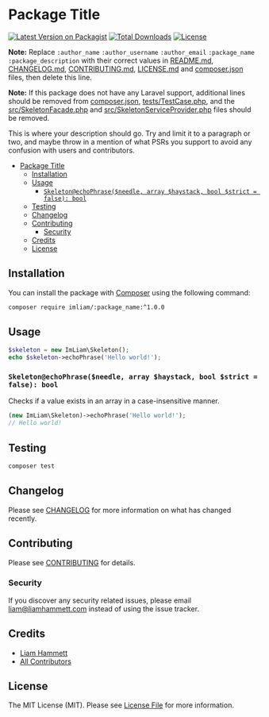 # Package Title

[![Latest Version on Packagist](https://img.shields.io/packagist/v/imliam/:package_name.svg)](https://packagist.org/packages/imliam/:package_name)
[![Total Downloads](https://img.shields.io/packagist/dt/imliam/:package_name.svg)](https://packagist.org/packages/imliam/:package_name)
[![License](https://img.shields.io/github/license/imliam/:package_name.svg)](LICENSE.md)

**Note:** Replace `:author_name` `:author_username` `:author_email` `:package_name` `:package_description` with their correct values in [README.md](README.md), [CHANGELOG.md](CHANGELOG.md), [CONTRIBUTING.md](CONTRIBUTING.md), [LICENSE.md](LICENSE.md) and [composer.json](composer.json) files, then delete this line.

**Note:** If this package does not have any Laravel support, additional lines should be removed from [composer.json](composer.json), [tests/TestCase.php](tests/TestCase.php), and the [src/SkeletonFacade.php](src/SkeletonFacade.php) and [src/SkeletonServiceProvider.php](src/SkeletonServiceProvider.php) files should be removed.

This is where your description should go. Try and limit it to a paragraph or two, and maybe throw in a mention of what PSRs you support to avoid any confusion with users and contributors.

<!-- TOC -->

- [Package Title](#package-title)
    - [Installation](#installation)
    - [Usage](#usage)
        - [`Skeleton@echoPhrase($needle, array $haystack, bool $strict = false): bool`](#skeletonechophraseneedle-array-haystack-bool-strict--false-bool)
    - [Testing](#testing)
    - [Changelog](#changelog)
    - [Contributing](#contributing)
        - [Security](#security)
    - [Credits](#credits)
    - [License](#license)

<!-- /TOC -->

## Installation

You can install the package with [Composer](https://getcomposer.org/) using the following command:

```bash
composer require imliam/:package_name:^1.0.0
```

## Usage

``` php
$skeleton = new ImLiam\Skeleton();
echo $skeleton->echoPhrase('Hello world!');
```

### `Skeleton@echoPhrase($needle, array $haystack, bool $strict = false): bool`

Checks if a value exists in an array in a case-insensitive manner.

```php
(new ImLiam\Skeleton)->echoPhrase('Hello world!');
// Hello world!
```

## Testing

``` bash
composer test
```

## Changelog

Please see [CHANGELOG](CHANGELOG.md) for more information on what has changed recently.

## Contributing

Please see [CONTRIBUTING](CONTRIBUTING.md) for details.

### Security

If you discover any security related issues, please email liam@liamhammett.com instead of using the issue tracker.

## Credits

- [Liam Hammett](https://github.com/imliam)
- [All Contributors](../../contributors)

## License

The MIT License (MIT). Please see [License File](LICENSE.md) for more information.
